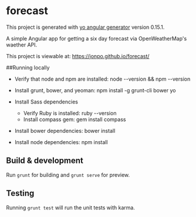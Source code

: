 # forecast

This project is generated with [yo angular generator](https://github.com/yeoman/generator-angular)
version 0.15.1.

A simple Angular app for getting a six day forecast via OpenWeatherMap's waether API.

This project is viewable at: https://jonpo.github.io/forecast/

##Running locally

- Verify that node and npm are installed: node --version && npm --version

- Install grunt, bower, and yeoman: npm install -g grunt-cli bower yo

- Install Sass dependencies
  - Verify Ruby is installed: ruby --version
  - Install compass gem: gem install compass

- Install bower dependencies: bower install

- Install node dependencies: npm install

## Build & development

Run `grunt` for building and `grunt serve` for preview.

## Testing

Running `grunt test` will run the unit tests with karma.
